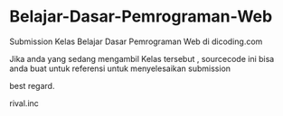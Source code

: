 # Belajar-Dasar-Pemrograman-Web
Submission Kelas Belajar Dasar Pemrograman Web di dicoding.com

Jika anda yang sedang mengambil Kelas tersebut , sourcecode ini bisa anda buat untuk referensi untuk menyelesaikan submission


best regard.

rival.inc
